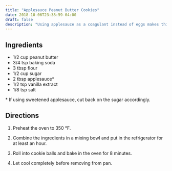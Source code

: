 ```yaml
---
title: "Applesauce Peanut Butter Cookies"
date: 2018-10-06T23:38:59-04:00
draft: false
description: "Using applesauce as a coagulant instead of eggs makes this cookie an appealing vegan option."
---
```


## Ingredients

- 1/2 cup peanut butter
- 3/4 tsp baking soda
- 3 tbsp flour
- 1/2 cup sugar
- 2 tbsp applesauce\*
- 1/2 tsp vanilla extract
- 1/8 tsp salt

\* If using sweetened applesauce, cut back on the sugar accordingly.

## Directions

1. Preheat the oven to 350 °F.

2. Combine the ingredients in a mixing bowl and put in the refrigerator for at least an hour.

3. Roll into cookie balls and bake in the oven for 8 minutes.

4. Let cool completely before removing from pan.
